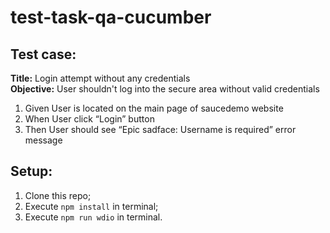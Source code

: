 # test-task-qa-cucumber  
## Test case:  
**Title:** Login attempt without any credentials  
**Objective:** User shouldn't log into the secure area without valid credentials  
1. Given User is located on the main page of saucedemo website  
2. When User click “Login” button  
3. Then User should see “Epic sadface: Username is required” error message  
## Setup:  
1. Clone this repo;  
2. Execute `npm install` in terminal;  
3. Execute `npm run wdio` in terminal.  
